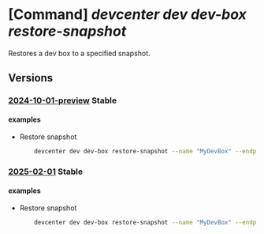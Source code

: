 # [Command] _devcenter dev dev-box restore-snapshot_

Restores a dev box to a specified snapshot.

## Versions

### [2024-10-01-preview](/Resources/data-plane/microsoft.devcenter/L3Byb2plY3RzL3t9L3VzZXJzL3t9L2RldmJveGVzL3t9OnJlc3RvcmVzbmFwc2hvdA==/2024-10-01-preview.xml) **Stable**

<!-- data-plane:microsoft.devcenter /projects/{}/users/{}/devboxes/{}:restoresnapshot 2024-10-01-preview -->

#### examples

- Restore snapshot
    ```bash
        devcenter dev dev-box restore-snapshot --name "MyDevBox" --endpoint "https://8a40af38-3b4c-4672-a6a4-5e964b1870ed-contosodevcenter.centralus.devcenter.azure.com/" --project-name "DevProject" --user-id "00000000-0000-0000-0000-000000000000" --snapshot-id "CPC_974f0852-a0f4-4a9f-8ce7-d0d0d7a604cf_9b656834-3563-4bca-93c6-f90cfa3c6797"
    ```

### [2025-02-01](/Resources/data-plane/microsoft.devcenter/L3Byb2plY3RzL3t9L3VzZXJzL3t9L2RldmJveGVzL3t9OnJlc3RvcmVzbmFwc2hvdA==/2025-02-01.xml) **Stable**

<!-- data-plane:microsoft.devcenter /projects/{}/users/{}/devboxes/{}:restoresnapshot 2025-02-01 -->

#### examples

- Restore snapshot
    ```bash
        devcenter dev dev-box restore-snapshot --name "MyDevBox" --endpoint "https://8a40af38-3b4c-4672-a6a4-5e964b1870ed-contosodevcenter.centralus.devcenter.azure.com/" --project-name "DevProject" --user-id "00000000-0000-0000-0000-000000000000" --snapshot-id "CPC_974f0852-a0f4-4a9f-8ce7-d0d0d7a604cf_9b656834-3563-4bca-93c6-f90cfa3c6797"
    ```
